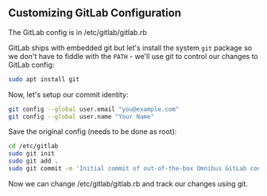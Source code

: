 ## Customizing GitLab Configuration

The GitLab config is in /etc/gitlab/gitlab.rb

GitLab ships with embedded git but let's install the system `git` package
so we don't have to fiddle with the `PATH` - we'll use git to control
our changes to GitLab config:


```bash
sudo apt install git
```

Now, let's setup our commit identity:

```bash
git config --global user.email "you@example.com"
git config --global user.name "Your Name"
```

Save the original config (needs to be done as root):

```bash
cd /etc/gitlab
sudo git init
sudo git add .
sudo git commit -m 'Initial commit of out-of-the-box Omnibus GitLab config'
```
Now we can change /etc/gitlab/gitlab.rb and track our changes using git.


